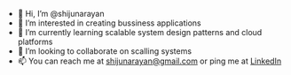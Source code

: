 - 👋 Hi, I’m @shijunarayan
- 👀 I’m interested in creating bussiness applications
- 🌱 I’m currently learning scalable system design patterns and cloud platforms
- 💞️ I’m looking to collaborate on scalling systems
- 📫 You can reach me at [shijunarayan@gmail.com](mailto:shijunarayan@gmail.com?subject=[GitHub]%20Hello%20from%20...) or ping me at [LinkedIn](https://www.linkedin.com/in/shiju-narayan/)

<!---
shijunarayan/shijunarayan is a ✨ special ✨ repository because its `README.md` (this file) appears on your GitHub profile.
You can click the Preview link to take a look at your changes.
--->
